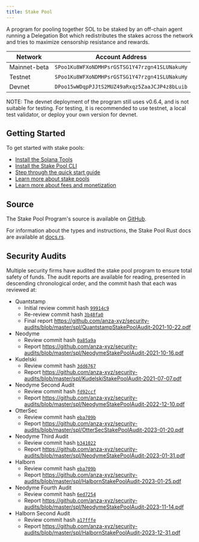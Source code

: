 ```yaml
---
title: Stake Pool
---
```


A program for pooling together SOL to be staked by an off-chain agent running
a Delegation Bot which redistributes the stakes across the network and tries
to maximize censorship resistance and rewards.

| Network | Account Address |
| --- | --- |
| Mainnet-beta | `SPoo1Ku8WFXoNDMHPsrGSTSG1Y47rzgn41SLUNakuHy` |
| Testnet | `SPoo1Ku8WFXoNDMHPsrGSTSG1Y47rzgn41SLUNakuHy` |
| Devnet | `DPoo15wWDqpPJJtS2MUZ49aRxqz5ZaaJCJP4z8bLuib` |

NOTE: The devnet deployment of the program still uses v0.6.4, and is not suitable
for testing. For testing, it is recommended to use testnet, a local test validator,
or deploy your own version for devnet.

## Getting Started

To get started with stake pools:

- [Install the Solana Tools](https://docs.solana.com/cli/install-solana-cli-tools)
- [Install the Stake Pool CLI](./cli.md)
- [Step through the quick start guide](./quickstart.md)
- [Learn more about stake pools](./overview.md)
- [Learn more about fees and monetization](./fees.md)

## Source

The Stake Pool Program's source is available on
[GitHub](https://github.com/solana-program/stake-pool).

For information about the types and instructions, the Stake Pool Rust docs are
available at [docs.rs](https://docs.rs/spl-stake-pool/latest/spl_stake_pool/index.html).

## Security Audits

Multiple security firms have audited the stake pool program to ensure total
safety of funds. The audit reports are available for reading, presented in descending
chronological order, and the commit hash that each was reviewed at:

* Quantstamp
    - Initial review commit hash [`99914c9`](https://github.com/solana-labs/solana-program-library/tree/99914c9fc7246b22ef04416586ab1722c89576de)
    - Re-review commit hash [`3b48fa0`](https://github.com/solana-labs/solana-program-library/tree/3b48fa09d38d1b66ffb4fef186b606f1bc4fdb31)
    - Final report https://github.com/anza-xyz/security-audits/blob/master/spl/QuantstampStakePoolAudit-2021-10-22.pdf
* Neodyme
    - Review commit hash [`0a85a9a`](https://github.com/solana-labs/solana-program-library/tree/0a85a9a533795b6338ea144e433893c6c0056210)
    - Report https://github.com/anza-xyz/security-audits/blob/master/spl/NeodymeStakePoolAudit-2021-10-16.pdf
* Kudelski
    - Review commit hash [`3dd6767`](https://github.com/solana-labs/solana-program-library/tree/3dd67672974f92d3b648bb50ee74f4747a5f8973)
    - Report https://github.com/anza-xyz/security-audits/blob/master/spl/KudelskiStakePoolAudit-2021-07-07.pdf
* Neodyme Second Audit
    - Review commit hash [`fd92ccf`](https://github.com/solana-labs/solana-program-library/tree/fd92ccf9e9308508b719d6e5f36474f57023b0b2)
    - Report https://github.com/anza-xyz/security-audits/blob/master/spl/NeodymeStakePoolAudit-2022-12-10.pdf
* OtterSec
    - Review commit hash [`eba709b`](https://github.com/solana-labs/solana-program-library/tree/eba709b9317f8c7b8b197045161cb744241f0bff)
    - Report https://github.com/anza-xyz/security-audits/blob/master/spl/OtterSecStakePoolAudit-2023-01-20.pdf
* Neodyme Third Audit
    - Review commit hash [`b341022`](https://github.com/solana-labs/solana-program-library/tree/b34102211f2a5ea6b83f3ee22f045fb115d87813)
    - Report https://github.com/anza-xyz/security-audits/blob/master/spl/NeodymeStakePoolAudit-2023-01-31.pdf
* Halborn
    - Review commit hash [`eba709b`](https://github.com/solana-labs/solana-program-library/tree/eba709b9317f8c7b8b197045161cb744241f0bff)
    - Report https://github.com/anza-xyz/security-audits/blob/master/spl/HalbornStakePoolAudit-2023-01-25.pdf
* Neodyme Fourth Audit
    - Review commit hash [`6ed7254`](https://github.com/solana-labs/solana-program-library/tree/6ed7254d1a578ffbc2b091d28cb92b25e7cc511d)
    - Report https://github.com/anza-xyz/security-audits/blob/master/spl/NeodymeStakePoolAudit-2023-11-14.pdf
* Halborn Second Audit
    - Review commit hash [`a17fffe`](https://github.com/solana-labs/solana-program-library/tree/a17fffe70d6cc13742abfbc4a4a375b087580bc1)
    - Report https://github.com/anza-xyz/security-audits/blob/master/spl/HalbornStakePoolAudit-2023-12-31.pdf
